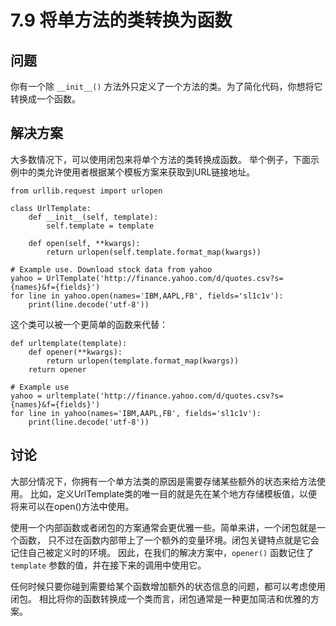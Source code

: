 

# 7.9 将单方法的类转换为函数

## 问题

你有一个除 `__init__()` 方法外只定义了一个方法的类。为了简化代码，你想将它转换成一个函数。

## 解决方案

大多数情况下，可以使用闭包来将单个方法的类转换成函数。 举个例子，下面示例中的类允许使用者根据某个模板方案来获取到URL链接地址。

    
    
    from urllib.request import urlopen
    
    class UrlTemplate:
        def __init__(self, template):
            self.template = template
    
        def open(self, **kwargs):
            return urlopen(self.template.format_map(kwargs))
    
    # Example use. Download stock data from yahoo
    yahoo = UrlTemplate('http://finance.yahoo.com/d/quotes.csv?s={names}&f={fields}')
    for line in yahoo.open(names='IBM,AAPL,FB', fields='sl1c1v'):
        print(line.decode('utf-8'))
    

这个类可以被一个更简单的函数来代替：

    
    
    def urltemplate(template):
        def opener(**kwargs):
            return urlopen(template.format_map(kwargs))
        return opener
    
    # Example use
    yahoo = urltemplate('http://finance.yahoo.com/d/quotes.csv?s={names}&f={fields}')
    for line in yahoo(names='IBM,AAPL,FB', fields='sl1c1v'):
        print(line.decode('utf-8'))
    

## 讨论

大部分情况下，你拥有一个单方法类的原因是需要存储某些额外的状态来给方法使用。
比如，定义UrlTemplate类的唯一目的就是先在某个地方存储模板值，以便将来可以在open()方法中使用。

使用一个内部函数或者闭包的方案通常会更优雅一些。简单来讲，一个闭包就是一个函数，
只不过在函数内部带上了一个额外的变量环境。闭包关键特点就是它会记住自己被定义时的环境。 因此，在我们的解决方案中，`opener()` 函数记住了
`template` 参数的值，并在接下来的调用中使用它。

任何时候只要你碰到需要给某个函数增加额外的状态信息的问题，都可以考虑使用闭包。 相比将你的函数转换成一个类而言，闭包通常是一种更加简洁和优雅的方案。


